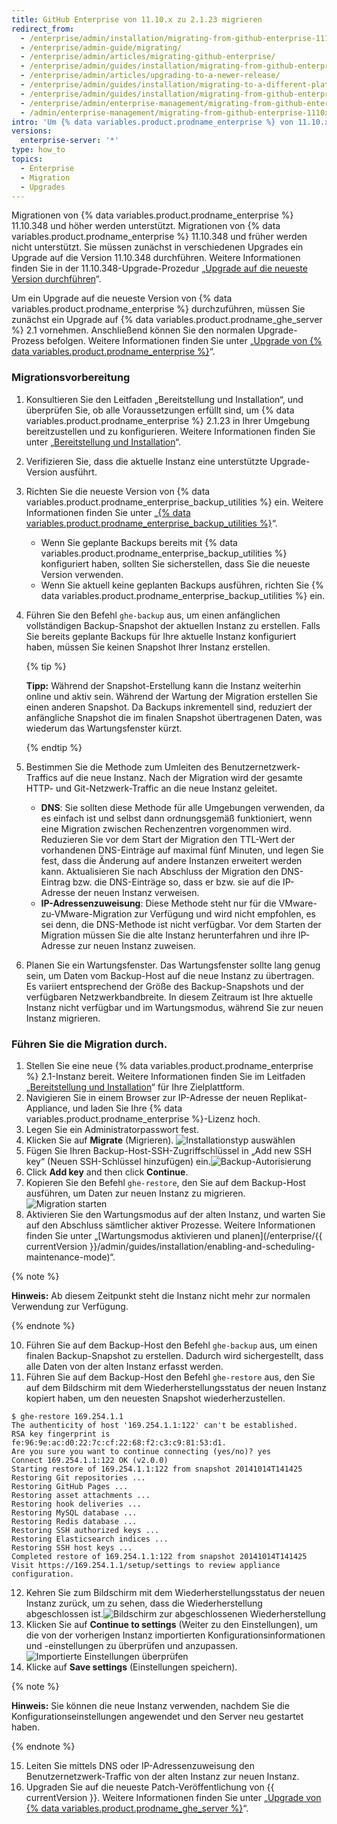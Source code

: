 ```yaml
---
title: GitHub Enterprise von 11.10.x zu 2.1.23 migrieren
redirect_from:
  - /enterprise/admin/installation/migrating-from-github-enterprise-1110x-to-2123
  - /enterprise/admin-guide/migrating/
  - /enterprise/admin/articles/migrating-github-enterprise/
  - /enterprise/admin/guides/installation/migrating-from-github-enterprise-v11-10-34x/
  - /enterprise/admin/articles/upgrading-to-a-newer-release/
  - /enterprise/admin/guides/installation/migrating-to-a-different-platform-or-from-github-enterprise-11-10-34x/
  - /enterprise/admin/guides/installation/migrating-from-github-enterprise-11-10-x-to-2-1-23
  - /enterprise/admin/enterprise-management/migrating-from-github-enterprise-1110x-to-2123
  - /admin/enterprise-management/migrating-from-github-enterprise-1110x-to-2123
intro: 'Um {% data variables.product.prodname_enterprise %} von 11.10.x zu 2.1.23 zu migrieren, müssen Sie eine neue Appliance-Instanz einrichten und Daten aus der vorherigen Instanz migrieren.'
versions:
  enterprise-server: '*'
type: how_to
topics:
  - Enterprise
  - Migration
  - Upgrades
---
```


Migrationen von {% data variables.product.prodname_enterprise %} 11.10.348 und höher werden unterstützt. Migrationen von {% data variables.product.prodname_enterprise %} 11.10.348 und früher werden nicht unterstützt. Sie müssen zunächst in verschiedenen Upgrades ein Upgrade auf die Version 11.10.348 durchführen. Weitere Informationen finden Sie in der 11.10.348-Upgrade-Prozedur „[Upgrade auf die neueste Version durchführen](/enterprise/11.10.340/admin/articles/upgrading-to-the-latest-release/)“.

Um ein Upgrade auf die neueste Version von {% data variables.product.prodname_enterprise %} durchzuführen, müssen Sie zunächst ein Upgrade auf {% data variables.product.prodname_ghe_server %} 2.1 vornehmen. Anschließend können Sie den normalen Upgrade-Prozess befolgen. Weitere Informationen finden Sie unter „[Upgrade von {% data variables.product.prodname_enterprise %}](/enterprise/admin/guides/installation/upgrading-github-enterprise-server/)“.

### Migrationsvorbereitung

1. Konsultieren Sie den Leitfaden „Bereitstellung und Installation“, und überprüfen Sie, ob alle Voraussetzungen erfüllt sind, um {% data variables.product.prodname_enterprise %} 2.1.23 in Ihrer Umgebung bereitzustellen und zu konfigurieren. Weitere Informationen finden Sie unter „[Bereitstellung und Installation](/enterprise/2.1/admin/guides/installation/provisioning-and-installation/)“.
2. Verifizieren Sie, dass die aktuelle Instanz eine unterstützte Upgrade-Version ausführt.
3. Richten Sie die neueste Version von {% data variables.product.prodname_enterprise_backup_utilities %} ein. Weitere Informationen finden Sie unter „[{% data variables.product.prodname_enterprise_backup_utilities %}](https://github.com/github/backup-utils)“.
    - Wenn Sie geplante Backups bereits mit {% data variables.product.prodname_enterprise_backup_utilities %} konfiguriert haben, sollten Sie sicherstellen, dass Sie die neueste Version verwenden.
    - Wenn Sie aktuell keine geplanten Backups ausführen, richten Sie {% data variables.product.prodname_enterprise_backup_utilities %} ein.
4. Führen Sie den Befehl `ghe-backup` aus, um einen anfänglichen vollständigen Backup-Snapshot der aktuellen Instanz zu erstellen. Falls Sie bereits geplante Backups für Ihre aktuelle Instanz konfiguriert haben, müssen Sie keinen Snapshot Ihrer Instanz erstellen.

   {% tip %}

   **Tipp:** Während der Snapshot-Erstellung kann die Instanz weiterhin online und aktiv sein. Während der Wartung der Migration erstellen Sie einen anderen Snapshot. Da Backups inkrementell sind, reduziert der anfängliche Snapshot die im finalen Snapshot übertragenen Daten, was wiederum das Wartungsfenster kürzt.

   {% endtip %}

5. Bestimmen Sie die Methode zum Umleiten des Benutzernetzwerk-Traffics auf die neue Instanz. Nach der Migration wird der gesamte HTTP- und Git-Netzwerk-Traffic an die neue Instanz geleitet.
    - **DNS**: Sie sollten diese Methode für alle Umgebungen verwenden, da es einfach ist und selbst dann ordnungsgemäß funktioniert, wenn eine Migration zwischen Rechenzentren vorgenommen wird. Reduzieren Sie vor dem Start der Migration den TTL-Wert der vorhandenen DNS-Einträge auf maximal fünf Minuten, und legen Sie fest, dass die Änderung auf andere Instanzen erweitert werden kann. Aktualisieren Sie nach Abschluss der Migration den DNS-Eintrag bzw. die DNS-Einträge so, dass er bzw. sie auf die IP-Adresse der neuen Instanz verweisen.
    - **IP-Adressenzuweisung**: Diese Methode steht nur für die VMware-zu-VMware-Migration zur Verfügung und wird nicht empfohlen, es sei denn, die DNS-Methode ist nicht verfügbar. Vor dem Starten der Migration müssen Sie die alte Instanz herunterfahren und ihre IP-Adresse zur neuen Instanz zuweisen.
6. Planen Sie ein Wartungsfenster. Das Wartungsfenster sollte lang genug sein, um Daten vom Backup-Host auf die neue Instanz zu übertragen. Es variiert entsprechend der Größe des Backup-Snapshots und der verfügbaren Netzwerkbandbreite. In diesem Zeitraum ist Ihre aktuelle Instanz nicht verfügbar und im Wartungsmodus, während Sie zur neuen Instanz migrieren.

### Führen Sie die Migration durch.

1. Stellen Sie eine neue {% data variables.product.prodname_enterprise %} 2.1-Instanz bereit. Weitere Informationen finden Sie im Leitfaden „[Bereitstellung und Installation](/enterprise/2.1/admin/guides/installation/provisioning-and-installation/)“ für Ihre Zielplattform.
2. Navigieren Sie in einem Browser zur IP-Adresse der neuen Replikat-Appliance, und laden Sie Ihre {% data variables.product.prodname_enterprise %}-Lizenz hoch.
3. Legen Sie ein Administratorpasswort fest.
5. Klicken Sie auf **Migrate** (Migrieren). ![Installationstyp auswählen](/assets/images/enterprise/migration/migration-choose-install-type.png)
6. Fügen Sie Ihren Backup-Host-SSH-Zugriffschlüssel in „Add new SSH key“ (Neuen SSH-Schlüssel hinzufügen) ein.![Backup-Autorisierung](/assets/images/enterprise/migration/migration-authorize-backup-host.png)
7. Click **Add key** and then click **Continue**.
8. Kopieren Sie den Befehl `ghe-restore`, den Sie auf dem Backup-Host ausführen, um Daten zur neuen Instanz zu migrieren. ![Migration starten](/assets/images/enterprise/migration/migration-restore-start.png)
9. Aktivieren Sie den Wartungsmodus auf der alten Instanz, und warten Sie auf den Abschluss sämtlicher aktiver Prozesse. Weitere Informationen finden Sie unter „[Wartungsmodus aktivieren und planen](/enterprise/{{ currentVersion }}/admin/guides/installation/enabling-and-scheduling-maintenance-mode)“.

  {% note %}

  **Hinweis:** Ab diesem Zeitpunkt steht die Instanz nicht mehr zur normalen Verwendung zur Verfügung.

  {% endnote %}

10. Führen Sie auf dem Backup-Host den Befehl `ghe-backup` aus, um einen finalen Backup-Snapshot zu erstellen. Dadurch wird sichergestellt, dass alle Daten von der alten Instanz erfasst werden.
11. Führen Sie auf dem Backup-Host den Befehl `ghe-restore` aus, den Sie auf dem Bildschirm mit dem Wiederherstellungsstatus der neuen Instanz kopiert haben, um den neuesten Snapshot wiederherzustellen.
  ```shell
  $ ghe-restore 169.254.1.1
  The authenticity of host '169.254.1.1:122' can't be established.
  RSA key fingerprint is fe:96:9e:ac:d0:22:7c:cf:22:68:f2:c3:c9:81:53:d1.
  Are you sure you want to continue connecting (yes/no)? yes
  Connect 169.254.1.1:122 OK (v2.0.0)
  Starting restore of 169.254.1.1:122 from snapshot 20141014T141425
  Restoring Git repositories ...
  Restoring GitHub Pages ...
  Restoring asset attachments ...
  Restoring hook deliveries ...
  Restoring MySQL database ...
  Restoring Redis database ...
  Restoring SSH authorized keys ...
  Restoring Elasticsearch indices ...
  Restoring SSH host keys ...
  Completed restore of 169.254.1.1:122 from snapshot 20141014T141425
  Visit https://169.254.1.1/setup/settings to review appliance configuration.
  ```

12. Kehren Sie zum Bildschirm mit dem Wiederherstellungsstatus der neuen Instanz zurück, um zu sehen, dass die Wiederherstellung abgeschlossen ist.![Bildschirm zur abgeschlossenen Wiederherstellung](/assets/images/enterprise/migration/migration-status-complete.png)
13. Klicken Sie auf **Continue to settings** (Weiter zu den Einstellungen), um die von der vorherigen Instanz importierten Konfigurationsinformationen und -einstellungen zu überprüfen und anzupassen. ![Importierte Einstellungen überprüfen](/assets/images/enterprise/migration/migration-status-complete.png)
14. Klicke auf **Save settings** (Einstellungen speichern).

  {% note %}

  **Hinweis:** Sie können die neue Instanz verwenden, nachdem Sie die Konfigurationseinstellungen angewendet und den Server neu gestartet haben.

  {% endnote %}

15. Leiten Sie mittels DNS oder IP-Adressenzuweisung den Benutzernetzwerk-Traffic von der alten Instanz zur neuen Instanz.
16. Upgraden Sie auf die neueste Patch-Veröffentlichung von {{ currentVersion }}. Weitere Informationen finden Sie unter „[Upgrade von {% data variables.product.prodname_ghe_server %}](/enterprise/admin/guides/installation/upgrading-github-enterprise-server/)“.
